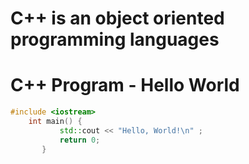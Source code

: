 # C++ is an object oriented programming languages

# C++ Program - Hello World

```cpp
#include <iostream>   
    int main() {
           std::cout << "Hello, World!\n" ;
           return 0;
       }
```